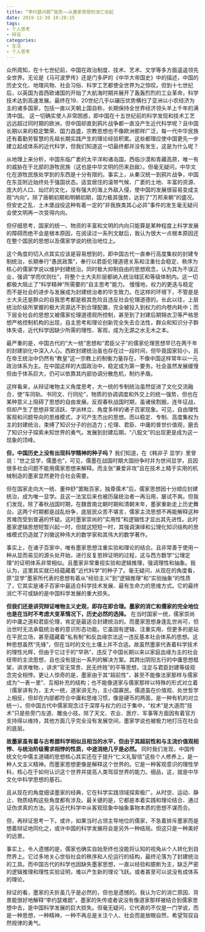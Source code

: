 ```yaml
---
title: “李约瑟问题”我思——从墨家思想的消亡说起
date: 2019-12-30 18:28:15
tags: 
- 个人思考
- 辩证
categories:
- 生活
- 个人思考
---
```

众所周知，在十七世纪前，中国在政治制度、技术、艺术、文学等多方面遥遥领先全世界。无论是《马可波罗传》还是门多萨的《中华大帝国史》中的描述，中国的历史文化、地理风物、社会习俗、科学工艺都使全世界为之惊叹。但到十七世纪后，以英国为首西欧诸国的开始了大航海时期并展开了轰轰烈烈的工业革命，科学技术达到高速发展。最终在19、20世纪几乎以碾压优势横扫了亚洲以小农经济为主的诸多国家，包括一直以天朝上国自称，长期保持全世界经济领头羊上千年的满清中国。
这一切确实使人非常困惑，即中国在十五世纪前的科学发现和技术工艺远远超过同时期的欧洲，但中国却直到鸦片战争都一直没产生近代科学呢？且中国长期以来的稳定繁荣、国力昌盛，宗教思想也不像欧洲那样广泛，每一代中华民族还有着勤劳智慧的先祖长期实践产生的理论经验积累。这些都理应使中国更先一步建立起成体系的近代科学，但我们知道这一切最终都并没有发生，这是为什么呢？

从地理上来分析，中国东临广袤的太平洋和诸岛国，西临沙漠和青藏高原，唯一有的威胁在于北部的游牧民族（这也是中华文明的历来劲敌）。但毫无疑问，中华文化在游牧民族处学到的东西是十分有限的。事实上，从秦汉统一到鸦片战争，中国在东亚附近始终处于强国状态。适宜居住的温带气候、广袤的土地、丰富的资源、庞大的人口、灿烂的文化，没有强大的海上外敌入侵，使中国的发展很容易变成主观“内向”。除了唐朝初期和明朝初期，国力极其强势，达到了“万邦来朝”的盛况。但安史之乱、土木堡战役这种有着一定的“非我族类其心必异”事件的发生毫无疑问会使文明再一次变得内向。

但仔细思考，国家的统一、物资的丰富和文明的内向只能算是某种程度上科学发展的障碍而绝不会是根本原因，在阅读过一系列文献后，我认为很大一点根本原因还在整个国民的思想以及儒家学说的统治地位上。

这个角度的切入点其实应该是容易想到的，即中国古代一直奉行高度集权的封建专制统治，长期奉行“愚民政策”，奉行以君臣伦理道德关系和注重社会稳定、秩序为核心的儒家学说以维护封建统治。同时极大抑制自由的思想观念，认为其为不误正业，强调“学而优则仕”，将整个士大夫阶层都纳入统治辖区和等级体制内。这一切都极大阻止了“科学精神”所需要的“自主思考”能力。
慢慢地，权力的更迭与稳定而不是社会的进步与发展成为封建统治者的毕生致力。在这样的环境下，不管是是士大夫还是群众的自我思考都是极其危险且违反社会伦理道德的。长此以往，上层统治阶级所掌握的极大资源达不到合理配置，完全被投入到权力的内卷内耗中；而下层全社会的思想又被儒家伦理道德观所控制，甚至到了封建后期锦衣卫等严格思想严格控制机构的出现，自主思考和理论创新完全失去合法性，群众和知识分子群体失语，近代科学因缺少所需的理性、客观，成为无源之水无木之本。

最严重的是，中国古代的“大一统”思想和“君臣父子”的儒家伦理思想早已在两千年的封建驯化中深入人心。西欧封建统治虽也存在过一段时间，但毕竟国家较小，且在帝王统治中仍然有“教皇”这一宗教上的制衡力量存在，不像中国这样常年以一元政治体系为主。在中国这样的大国政治中，稳定成为第一要务。社会虽然发展缓慢但由于体系巨大，仍可以依靠其内部协调分散危机，制约矛盾。

这样看来，从辩证唯物主义角度思考，大一统的专制统治虽然促进了文化交流融合，使“车同轨、书同文、行同伦”，物质的协调调度和外交上的统一强势，但也在某种意义上阻碍了思想的自由发展。反观春秋战国时期，虽诸侯割据，连年征战，但却产生了思想非常活跃、学派林立、角度多样的诸子百家现象。可见，自由理性客观和问题导向的思维模式，才可产生杰出的思想。而以稳定、专制、高度集权为主的封建统治，束缚了知识分子的创造力；伦理、君臣、中庸的普世价值观，磨去了知识分子探索未知世界的勇气。发展到封建后期，“八股文”的出现更是成为这一现象的顶峰。

**但，中国历史上没有出现科学精神的种子吗？**
我们知道，在《韩非子 显学》里曾说：“世之显学，儒墨也”，可见，儒墨在战国时期大国纷争时并为世间显学，且因很多社会问题不能用儒家思想来解释。而主张“兼爱非攻”且在技术上精于实用的机械制造的墨家显然更符合社会需要。

但在国家走向大一统、董仲舒“罢黜百家，独尊儒术”后，儒家思想因十分顺应封建统治，成为唯一显学。且这一法宝后来也被历届统治者一再沿用，屡试不爽。但我们发现，除了春秋战国时期，在魏晋南北朝时期和清朝末年，墨家重新走上历史舞台。这两个时期都是战乱纷争，底层民众苦不堪言，儒家主流思想不再能解释这种苦难而受到普遍的怀疑。这时墨家崇尚的“实用性”和逻辑性才显出其先进性。此时墨家逻辑思想短暂兴起一时，但就这短短一时，其强调演绎和公理化知识结构的思维模式仍造就了刘徽这种伟大的数学家和其伟大的数学著作。

事实上，在诸子百家中，唯有墨家思想注重实验和理论的结合。且非常善于使用一种从显而易见的源头处开始，进行反复思辨证明的过程，这与西方数学“公理定理”的证明体系非常相似。且墨家非常重视实验和逻辑推理，强调理性和抽象。我认为，这里其实就已经蕴藏着“近代科学”的种子了。毫无疑问，从现在的角度看，原“显学”墨家所代表的思想有着从“经验主义”到“逻辑推理”和“实验抽象”的性质了，它其实是诸子百家中最适合科学技术发展、最有生命力的思维方式。它的最终消亡不可或缺的是中国科学发展的重大损失。

**但我们还是讲究辩证唯物主义史观，即存在即合理。墨家的消亡和儒家的完全地位也是在当时不考虑大变革情况下，历史必然的选择。**
在当时国家一统，儒家崇尚的中庸之道和君臣伦理，肯定是最适合封建统治的。而墨家思想身逢乱世尚可，但治世时无法承载统治者的意识形态功能。它虽固有逻辑、注重实用，但更多的是站在平民立场，甚至蕴藏着“私有制”和反血缘宗法这一违反基本社会体系的思想。这种思想虽然“先锋”，但在当时的文化土壤上并不合适。故虽然墨家代表着科学技术的理性光辉，但由于它过于的“早熟”，违反了中国长期以来以家庭血缘为主的社会纽带的主流思想，且也没有提出一系列的解决方案。其跨出阴阳五行的中庸思想框架，讲求唯物、，讲求“官无常贵、民无终贱”的平等思想，注定与君臣封建等级观念完全相悖。更让人惊奇的是，墨家由于其“超前性”，甚至不能像法家那样与儒家成为“一表一里”、互相补充的结构；也不能像道家与儒家那样以特殊的形式对立着（儒家讲有为，主大一统，道家讲无为，主小国寡民。儒道虽在价值观、处世哲学上相反，但却在内部都符合中庸和思维习惯，像是硬币的两面，是一种有机的对立统一）。但中国古代中儒家观念过于深厚与权力的过于集中，“权术”是大道而“技术”只是些旁门左道、雕虫小技。除了天文、农业、医疗、军事等方面因有着官方支持得以维持，其他方面几乎完全没有发展空间，墨家学说也被极力地打压在社会的底层。

**故墨家虽有着与古希腊科学相似且相当的水平，但由于其超前性和与主流价值观相悖、与统治阶级需求相悖的性质，中途消绝几乎是必然。**
同时我们发现，中国传统文化中儒主道辅的思想核心其实还在于提升“仁义礼智信”这些个人修养上，是一种人文主义精神。而墨家思想更像是解释这个世界的。它是一种客观意识的理性学科，核心在于如何认识这个世界并提高人类驾驭世界的能力。细品，这，就是中华文化中科学思想的基石。

且从现在的角度细读墨家的经典，它在科学实践领域探索极广。从时空、运动、静止、物质结构这些角度都有涉及。最关键的是，它都是本着实践和理论结合、通过证伪求真的方法。这与近代科学中从客观现象中抽象事物本质的思想不谋而合。

但，再辩证思考一下。或许，如果当时占领主导地位的儒家，不急着排斥墨家而是想着辩证地同化之，或许中国的科学发展将会是另外一种结局。但这只是一种美好的远景。

事实上，令人遗憾的是，儒家也确实自始至终也没能将认知的视角从个人转化到自然界上。它过多地关心世俗社会的秩序和人伦运行的结构，最终沦落为了封建统治的工具。而中国古代的科学也因缺失墨家思想，一直以经验和臆断为主，缺乏严密的逻辑推理和理性实验证明，难以产生新的理论飞跃。或者甚至可以说没有成体系的理论。

辩证的看，墨家的夭折虽几乎是必然的，但也是遗憾的。我认为它的消亡原因、背景能很好地解释“李约瑟难题”。墨家的失传或者说没有像道家那样被结合到儒家思想中去，是中国科学发展的巨大损失。但毫无疑问，它代表的不仅是一门学说，而是一种思想，一种精神，一种不再总是关注个人、社会而是放眼自然，希望驾驭自然规律的勇气。